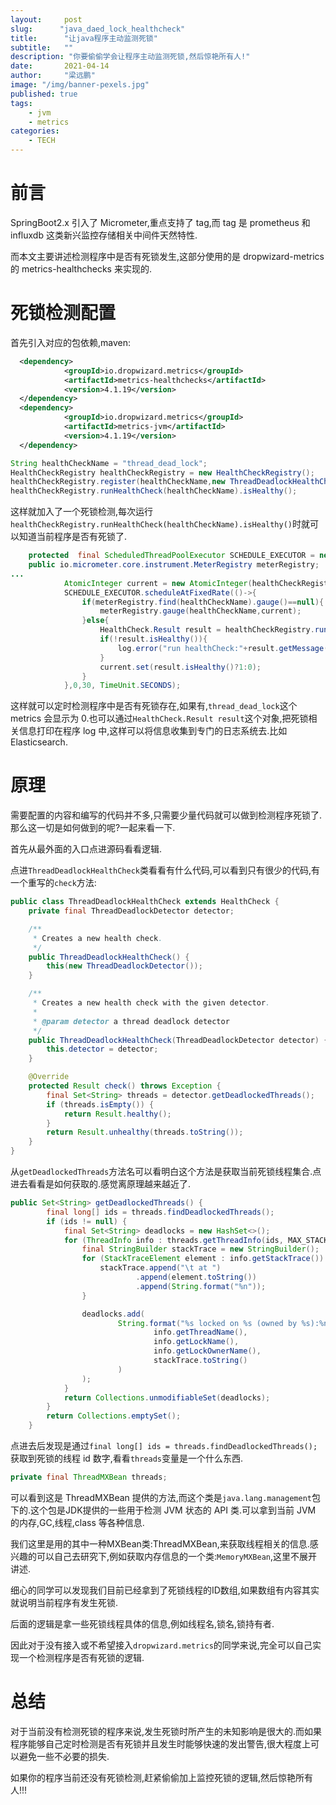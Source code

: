 ```yaml
---
layout:     post 
slug:      "java_daed_lock_healthcheck"
title:      "让java程序主动监测死锁"
subtitle:   ""
description: "你要偷偷学会让程序主动监测死锁,然后惊艳所有人!"
date:       2021-04-14
author:     "梁远鹏"
image: "/img/banner-pexels.jpg"
published: true
tags:
    - jvm 
    - metrics
categories: 
    - TECH
---  
```


# 前言  

SpringBoot2.x 引入了 Micrometer,重点支持了 tag,而 tag 是 prometheus 和 influxdb 这类新兴监控存储相关中间件天然特性.  

而本文主要讲述检测程序中是否有死锁发生,这部分使用的是 dropwizard-metrics 的 metrics-healthchecks 来实现的.  

# 死锁检测配置  

首先引入对应的包依赖,maven:  

```xml
  <dependency>
            <groupId>io.dropwizard.metrics</groupId>
            <artifactId>metrics-healthchecks</artifactId>
            <version>4.1.19</version>
  </dependency>
  <dependency>
            <groupId>io.dropwizard.metrics</groupId>
            <artifactId>metrics-jvm</artifactId>
            <version>4.1.19</version>
  </dependency>
```   

```java
String healthCheckName = "thread_dead_lock";
HealthCheckRegistry healthCheckRegistry = new HealthCheckRegistry();
healthCheckRegistry.register(healthCheckName,new ThreadDeadlockHealthCheck());  
healthCheckRegistry.runHealthCheck(healthCheckName).isHealthy();
```  

这样就加入了一个死锁检测,每次运行`healthCheckRegistry.runHealthCheck(healthCheckName).isHealthy()`时就可以知道当前程序是否有死锁了.

```java
    protected  final ScheduledThreadPoolExecutor SCHEDULE_EXECUTOR = new ScheduledThreadPoolExecutor(1);
    public io.micrometer.core.instrument.MeterRegistry meterRegistry;
...
            AtomicInteger current = new AtomicInteger(healthCheckRegistry.runHealthCheck(healthCheckName).isHealthy()?1:0);
            SCHEDULE_EXECUTOR.scheduleAtFixedRate(()->{
                if(meterRegistry.find(healthCheckName).gauge()==null){
                    meterRegistry.gauge(healthCheckName,current);
                }else{
                    HealthCheck.Result result = healthCheckRegistry.runHealthCheck(healthCheckName);
                    if(!result.isHealthy()){
                        log.error("run healthCheck:"+result.getMessage());
                    }
                    current.set(result.isHealthy()?1:0);
                }
            },0,30, TimeUnit.SECONDS);
```  

这样就可以定时检测程序中是否有死锁存在,如果有,`thread_dead_lock`这个 metrics 会显示为 0.也可以通过`HealthCheck.Result result`这个对象,把死锁相关信息打印在程序 log 中,这样可以将信息收集到专门的日志系统去.比如 Elasticsearch.  

# 原理 

需要配置的内容和编写的代码并不多,只需要少量代码就可以做到检测程序死锁了.那么这一切是如何做到的呢?一起来看一下.  

首先从最外面的入口点进源码看看逻辑.  

点进`ThreadDeadlockHealthCheck`类看看有什么代码,可以看到只有很少的代码,有一个重写的`check`方法:  

```java
public class ThreadDeadlockHealthCheck extends HealthCheck {
    private final ThreadDeadlockDetector detector;

    /**
     * Creates a new health check.
     */
    public ThreadDeadlockHealthCheck() {
        this(new ThreadDeadlockDetector());
    }

    /**
     * Creates a new health check with the given detector.
     *
     * @param detector a thread deadlock detector
     */
    public ThreadDeadlockHealthCheck(ThreadDeadlockDetector detector) {
        this.detector = detector;
    }

    @Override
    protected Result check() throws Exception {
        final Set<String> threads = detector.getDeadlockedThreads();
        if (threads.isEmpty()) {
            return Result.healthy();
        }
        return Result.unhealthy(threads.toString());
    }
}

```  

从`getDeadlockedThreads`方法名可以看明白这个方法是获取当前死锁线程集合.点进去看看是如何获取的.感觉离原理越来越近了.  

```java
public Set<String> getDeadlockedThreads() {
        final long[] ids = threads.findDeadlockedThreads();
        if (ids != null) {
            final Set<String> deadlocks = new HashSet<>();
            for (ThreadInfo info : threads.getThreadInfo(ids, MAX_STACK_TRACE_DEPTH)) {
                final StringBuilder stackTrace = new StringBuilder();
                for (StackTraceElement element : info.getStackTrace()) {
                    stackTrace.append("\t at ")
                            .append(element.toString())
                            .append(String.format("%n"));
                }

                deadlocks.add(
                        String.format("%s locked on %s (owned by %s):%n%s",
                                info.getThreadName(),
                                info.getLockName(),
                                info.getLockOwnerName(),
                                stackTrace.toString()
                        )
                );
            }
            return Collections.unmodifiableSet(deadlocks);
        }
        return Collections.emptySet();
    }
```  

点进去后发现是通过`final long[] ids = threads.findDeadlockedThreads();`获取到死锁的线程 id 数字,看看`threads`变量是一个什么东西.  

```java 
private final ThreadMXBean threads;
```  

可以看到这是 ThreadMXBean 提供的方法,而这个类是`java.lang.management`包下的.这个包是JDK提供的一些用于检测 JVM 状态的 API 类.可以拿到当前 JVM 的内存,GC,线程,class 等各种信息.  

我们这里是用的其中一种MXBean类:ThreadMXBean,来获取线程相关的信息.感兴趣的可以自己去研究下,例如获取内存信息的一个类:`MemoryMXBean`,这里不展开讲述.  

细心的同学可以发现我们目前已经拿到了死锁线程的ID数组,如果数组有内容其实就说明当前程序有发生死锁.

后面的逻辑是拿一些死锁线程具体的信息,例如线程名,锁名,锁持有者.  

因此对于没有接入或不希望接入`dropwizard.metrics`的同学来说,完全可以自己实现一个检测程序是否有死锁的逻辑.    

# 总结  

对于当前没有检测死锁的程序来说,发生死锁时所产生的未知影响是很大的.而如果程序能够自己定时检测是否有死锁并且发生时能够快速的发出警告,很大程度上可以避免一些不必要的损失.  

如果你的程序当前还没有死锁检测,赶紧偷偷加上监控死锁的逻辑,然后惊艳所有人!!!
